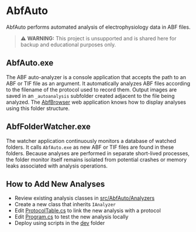# AbfAuto

AbfAuto performs automated analysis of electrophysiology data in ABF files.

> ⚠ **WARNING:** This project is unsupported and is shared here for backup and educational purposes only.

## AbfAuto.exe

The ABF auto-analyzer is a console application that accepts the path to an ABF or TIF file as an argument. It automatically analyzes ABF files according to the filename of the protocol used to record them. Output images are saved in an `_autoanalysis` subfolder created adjacent to the file being analyzed. The [AbfBrowser](https://github.com/swharden/AbfBrowser) web application knows how to display analyses using this folder structure.

## AbfFolderWatcher.exe

The watcher application continuously monitors a database of watched folders. It calls `AbfAuto.exe` as new ABF or TIF files are found in these folders. Because analyses are performed in separate short-lived processes, the folder monitor itself remains isolated from potential crashes or memory leaks associated with analysis operations.

## How to Add New Analyses

* Review existing analysis classes in [src/AbfAuto/Analyzers](src/AbfAuto/Analyzers)
* Create a new class that inherits `IAnalyzer`
* Edit [ProtocolTable.cs](src/AbfAuto/ProtocolTable.cs) to link the new analysis with a protocol
* Edit [Program.cs](src/AbfAuto/Program.cs) to test the new analysis locally
* Deploy using scripts in the [dev](dev) folder